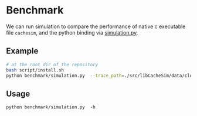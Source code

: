 # Benchmark

We can run simulation to compare the performance of native c executable file `cachesim`, and the python binding via [simulation.py](./simulation.py).

## Example

```bash
# at the root dir of the repository
bash script/install.sh
python benchmark/simulation.py  --trace_path=./src/libCacheSim/data/cloudPhysicsIO.oracleGeneral.bin
```

## Usage

```
python benchmark/simulation.py  -h
```